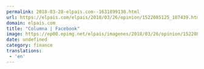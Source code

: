 ```yaml
---
permalink: 2018-03-28-elpais.com--1631899130.html
url: https://elpais.com/elpais/2018/03/26/opinion/1522085125_187439.html#?ref=rss&format=simple&link=link
domain: elpais.com
title: "Columna | Facebook"
image: https://ep00.epimg.net/elpais/imagenes/2018/03/26/opinion/1522085125_187439_1522085543_rrss_normal.jpg
date: undefined
category: finance
translations: 
 - 'en'
---
```


